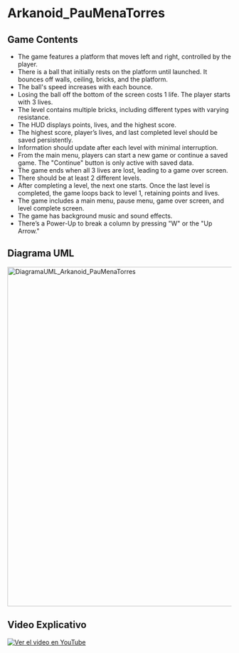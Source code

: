 # Arkanoid_PauMenaTorres

## Game Contents
  - The game features a platform that moves left and right, controlled by the player.
  - There is a ball that initially rests on the platform until launched. It bounces off walls, ceiling, bricks, and the platform.
  - The ball's speed increases with each bounce.
  - Losing the ball off the bottom of the screen costs 1 life. The player starts with 3 lives.
  - The level contains multiple bricks, including different types with varying resistance.
  - The HUD displays points, lives, and the highest score.
  - The highest score, player’s lives, and last completed level should be saved persistently.
  - Information should update after each level with minimal interruption.
  - From the main menu, players can start a new game or continue a saved game. The "Continue" button is only active with saved data.
  - The game ends when all 3 lives are lost, leading to a game over screen.
  - There should be at least 2 different levels.
  - After completing a level, the next one starts. Once the last level is completed, the game loops back to level 1, retaining points and lives.
  - The game includes a main menu, pause menu, game over screen, and level complete screen.
  - The game has background music and sound effects.
  - There’s a Power-Up to break a column by pressing "W" or the "Up Arrow."
## Diagrama UML

<img width="761" alt="DiagramaUML_Arkanoid_PauMenaTorres" src="https://github.com/user-attachments/assets/58d88e85-d1c6-4e65-a9ea-5d9ce7507f9e">

## Video Explicativo

[![Ver el video en YouTube](https://img.youtube.com/vi/0lcxVy9zW5w/maxresdefault.jpg)](https://youtu.be/0lcxVy9zW5w)

